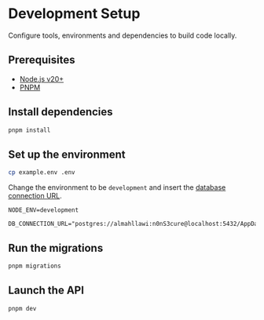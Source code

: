 # Development Setup
Configure tools, environments and dependencies to build code locally.

## Prerequisites
- [Node.js v20+](https://nodejs.org/en)
- [PNPM](https://pnpm.io/)

## Install dependencies
```bash
pnpm install
```

## Set up the environment
```bash
cp example.env .env
```
Change the environment to be `development` and insert the [database connection URL](https://stackoverflow.com/questions/3582552/what-is-the-format-for-the-postgresql-connection-string-url).
```properties
NODE_ENV=development

DB_CONNECTION_URL="postgres://almahllawi:n0nS3cure@localhost:5432/AppDatabase"
```

## Run the migrations
```bash
pnpm migrations
```

## Launch the API
```bash
pnpm dev
```
